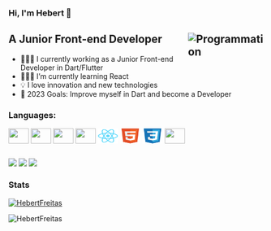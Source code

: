 ### Hi, I'm Hebert 👋 

## A Junior Front-end Developer  <img align="right" src="https://files.fm/thumb_show.php?i=q8gr6u4jj" alt="Programmation" width="150" />
- 👨🏻‍💻 I currently working as a Junior Front-end Developer in Dart/Flutter
- 🧑🏻‍🎓 I’m currently learning React
- 💡 I love innovation and new technologies
- 🎯 2023 Goals: Improve myself in Dart and become a Developer


### Languages:
<div style="display: inline_block">
  <img align="center"  height="30" width="40" src="https://cdn.jsdelivr.net/gh/devicons/devicon/icons/flutter/flutter-original.svg">
  <img align="center"  height="30" width="40" src="https://cdn.jsdelivr.net/gh/devicons/devicon/icons/dart/dart-original.svg">
  <img align="center"  height="30" width="40" src="https://cdn.jsdelivr.net/gh/devicons/devicon/icons/vscode/vscode-original.svg">
  <img align="center"  height="30" width="40" src="https://cdn.jsdelivr.net/gh/devicons/devicon/icons/android/android-original-wordmark.svg">
  <img align="center"  height="30" width="40" src="https://raw.githubusercontent.com/devicons/devicon/master/icons/react/react-original.svg">
  <img align="center"  height="30" width="40" src="https://raw.githubusercontent.com/devicons/devicon/master/icons/html5/html5-original.svg">
  <img align="center"  height="30" width="40" src="https://raw.githubusercontent.com/devicons/devicon/master/icons/css3/css3-original.svg">
    <img align="center"  height="30" width="40" src="https://cdn.jsdelivr.net/gh/devicons/devicon/icons/apple/apple-original.svg">
</div>
  
  ##
 
<div> 
  <a href="https://www.linkedin.com/in/hebert-freitas-775093175/" target="_blank"><img src="https://img.shields.io/badge/-LinkedIn-%230077B5?style=for-the-badge&logo=linkedin&logoColor=white" target="_blank"></a> 
  <a href="https://www.instagram.com/hebertcec/" target="_blank"><img src="https://img.shields.io/badge/-Instagram-%23E4405F?style=for-the-badge&logo=instagram&logoColor=white" target="_blank"></a>
  <a href = "mailto:hebertafreitas7@gmail.com"><img src="https://img.shields.io/badge/-Gmail-%23333?style=for-the-badge&logo=gmail&logoColor=white" target="_blank"></a> 
</div>

### Stats 

<p align="left"> <a href="https://github.com/ryo-ma/github-profile-trophy"><img src="https://github-profile-trophy.vercel.app/?username=HebertFreitas&theme=onedark&margin-w=15&margin-h=15&column=7" alt="HebertFreitas" /></a> </p>



<p align="left"> <img src="https://komarev.com/ghpvc/?username=HebertFreitas&label=Profile%20views&color=0e75b6&style=flat" alt="HebertFreitas" /> </p>


